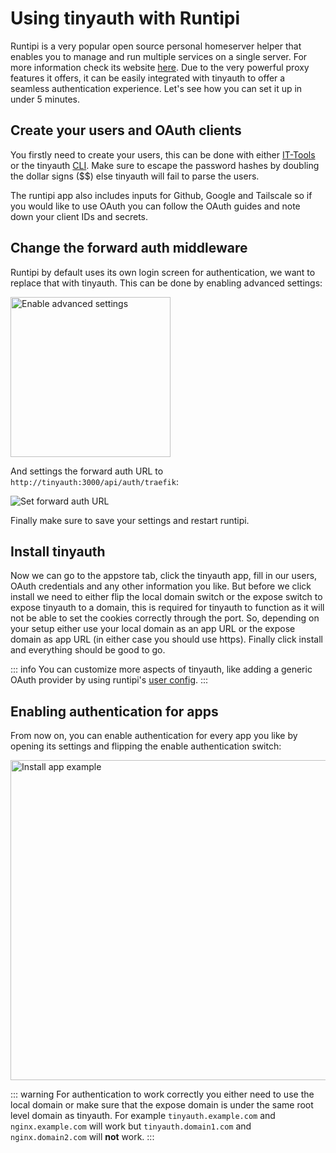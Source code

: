 # Using tinyauth with Runtipi

Runtipi is a very popular open source personal homeserver helper that enables you to manage and run multiple services on a single server. For more information check its website [here](https://runtipi.io). Due to the very powerful proxy features it offers, it can be easily integrated with tinyauth to offer a seamless authentication experience. Let's see how you can set it up in under 5 minutes.

## Create your users and OAuth clients

You firstly need to create your users, this can be done with either [IT-Tools](https://it-tools.tech/bcrypt) or the tinyauth [CLI](https://tinyauth.app/docs/reference/cli). Make sure to escape the password hashes by doubling the dollar signs ($$) else tinyauth will fail to parse the users.

The runtipi app also includes inputs for Github, Google and Tailscale so if you would like to use OAuth you can follow the OAuth guides and note down your client IDs and secrets.

## Change the forward auth middleware

Runtipi by default uses its own login screen for authentication, we want to replace that with tinyauth. This can be done by enabling advanced settings:

<img src="/screenshots/runtipi_enable_advanced_settings.png" alt="Enable advanced settings" width="256">

And settings the forward auth URL to `http://tinyauth:3000/api/auth/traefik`:

![Set forward auth URL](/screenshots/runtipi_forward_auth_url.png)

Finally make sure to save your settings and restart runtipi.

## Install tinyauth

Now we can go to the appstore tab, click the tinyauth app, fill in our users, OAuth credentials and any other information you like. But before we click install we need to either flip the local domain switch or the expose switch to expose tinyauth to a domain, this is required for tinyauth to function as it will not be able to set the cookies correctly through the port. So, depending on your setup either use your local domain as an app URL or the expose domain as app URL (in either case you should use https). Finally click install and everything should be good to go.

::: info
You can customize more aspects of tinyauth, like adding a generic OAuth provider by using runtipi's [user config](https://runtipi.io/docs/guides/customize-app-config).
:::

## Enabling authentication for apps

From now on, you can enable authentication for every app you like by opening its settings and flipping the enable authentication switch:

<img src="/screenshots/runtipi_install_app_example.png" alt="Install app example" width="512">

::: warning
For authentication to work correctly you either need to use the local domain or make sure that the expose domain is under the same root level domain as tinyauth. For example `tinyauth.example.com` and `nginx.example.com` will work but `tinyauth.domain1.com` and `nginx.domain2.com` will **not** work.
:::
